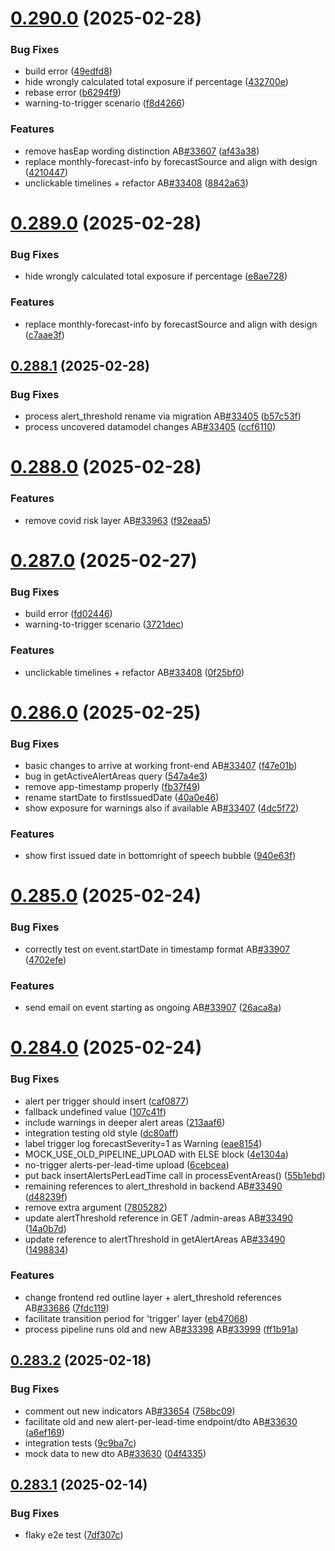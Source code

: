 # [0.290.0](https://github.com/rodekruis/IBF-system/compare/v0.289.0...v0.290.0) (2025-02-28)


### Bug Fixes

* build error ([49edfd8](https://github.com/rodekruis/IBF-system/commit/49edfd839d4046cf622c2402e63943fc47d8623f))
* hide wrongly calculated total exposure if percentage ([432700e](https://github.com/rodekruis/IBF-system/commit/432700e87ada39ccd8eca3edfdd291e281206001))
* rebase error ([b6294f9](https://github.com/rodekruis/IBF-system/commit/b6294f98ade11f0a32be509d56e16f44094e99e4))
* warning-to-trigger scenario ([f8d4266](https://github.com/rodekruis/IBF-system/commit/f8d426642316bbc76143c8868c75628ec6bc9e66))


### Features

* remove hasEap wording distinction AB[#33607](https://github.com/rodekruis/IBF-system/issues/33607) ([af43a38](https://github.com/rodekruis/IBF-system/commit/af43a38a436a20e69e246a2370f2ef0f119b8fbd))
* replace monthly-forecast-info by forecastSource and align with design ([4210447](https://github.com/rodekruis/IBF-system/commit/42104470a269b68f6f011848424c587c2e0e50ff))
* unclickable timelines + refactor AB[#33408](https://github.com/rodekruis/IBF-system/issues/33408) ([8842a63](https://github.com/rodekruis/IBF-system/commit/8842a63f60301a2aad3538eb724d5eaaaa4b1adb))



# [0.289.0](https://github.com/rodekruis/IBF-system/compare/v0.288.1...v0.289.0) (2025-02-28)


### Bug Fixes

* hide wrongly calculated total exposure if percentage ([e8ae728](https://github.com/rodekruis/IBF-system/commit/e8ae72896af0c5e85940184f924a8506aba1572c))


### Features

* replace monthly-forecast-info by forecastSource and align with design ([c7aae3f](https://github.com/rodekruis/IBF-system/commit/c7aae3f5bfd7b921d456329c479393817872e3b1))



## [0.288.1](https://github.com/rodekruis/IBF-system/compare/v0.288.0...v0.288.1) (2025-02-28)


### Bug Fixes

* process alert_threshold rename via migration AB[#33405](https://github.com/rodekruis/IBF-system/issues/33405) ([b57c53f](https://github.com/rodekruis/IBF-system/commit/b57c53fa5682b53a52278883053b5d001a6351c5))
* process uncovered datamodel changes AB[#33405](https://github.com/rodekruis/IBF-system/issues/33405) ([ccf6110](https://github.com/rodekruis/IBF-system/commit/ccf611065bd91d4bd703133bf392d9c2f91b48f3))



# [0.288.0](https://github.com/rodekruis/IBF-system/compare/v0.287.0...v0.288.0) (2025-02-28)


### Features

* remove covid risk layer AB[#33963](https://github.com/rodekruis/IBF-system/issues/33963) ([f92eaa5](https://github.com/rodekruis/IBF-system/commit/f92eaa55ee68520c8a099f44c86e4b1abd67fe05))



# [0.287.0](https://github.com/rodekruis/IBF-system/compare/v0.286.0...v0.287.0) (2025-02-27)


### Bug Fixes

* build error ([fd02446](https://github.com/rodekruis/IBF-system/commit/fd0244617d6b2edb704474dab3786a26abdda65b))
* warning-to-trigger scenario ([3721dec](https://github.com/rodekruis/IBF-system/commit/3721deca4dd6d0b9ff1d0d8c3b8810509de01f4e))


### Features

* unclickable timelines + refactor AB[#33408](https://github.com/rodekruis/IBF-system/issues/33408) ([0f25bf0](https://github.com/rodekruis/IBF-system/commit/0f25bf0a56d89c2f462dba917439785e8db4777f))



# [0.286.0](https://github.com/rodekruis/IBF-system/compare/v0.285.0...v0.286.0) (2025-02-25)


### Bug Fixes

* basic changes to arrive at working front-end AB[#33407](https://github.com/rodekruis/IBF-system/issues/33407) ([f47e01b](https://github.com/rodekruis/IBF-system/commit/f47e01b42ff9fb460948aeafff6549d9ae4bacd6))
* bug in getActiveAlertAreas query ([547a4e3](https://github.com/rodekruis/IBF-system/commit/547a4e3c98d61c2e2d09993e31ffd60d4acf51c5))
* remove app-timestamp properly ([fb37f49](https://github.com/rodekruis/IBF-system/commit/fb37f49099264d7072490e60819b94f988934d86))
* rename startDate to firstIssuedDate ([40a0e46](https://github.com/rodekruis/IBF-system/commit/40a0e46869c9d0942239bd8d96cae60e43081c62))
* show exposure for warnings also if available AB[#33407](https://github.com/rodekruis/IBF-system/issues/33407) ([4dc5f72](https://github.com/rodekruis/IBF-system/commit/4dc5f723b6cd4c3a4ed59935249a609f95af2693))


### Features

* show first issued date in bottomright of speech bubble ([940e63f](https://github.com/rodekruis/IBF-system/commit/940e63f718d7faba24f47c0767538d39dec416ff))



# [0.285.0](https://github.com/rodekruis/IBF-system/compare/v0.284.0...v0.285.0) (2025-02-24)


### Bug Fixes

* correctly test on event.startDate in timestamp format AB[#33907](https://github.com/rodekruis/IBF-system/issues/33907) ([4702efe](https://github.com/rodekruis/IBF-system/commit/4702efe0825692a417ce2eaf300d0d348785752f))


### Features

* send email on event starting as ongoing AB[#33907](https://github.com/rodekruis/IBF-system/issues/33907) ([26aca8a](https://github.com/rodekruis/IBF-system/commit/26aca8ae4a3680f311e240cd844d91c600b7282e))



# [0.284.0](https://github.com/rodekruis/IBF-system/compare/v0.283.2...v0.284.0) (2025-02-24)


### Bug Fixes

* alert per trigger should insert ([caf0877](https://github.com/rodekruis/IBF-system/commit/caf0877ebf75813ae8f27d9e48cf4c32e8c26102))
* fallback undefined value ([107c41f](https://github.com/rodekruis/IBF-system/commit/107c41f8d7fdf132ff0904732c8b4abb310ca794))
* include warnings in deeper alert areas ([213aaf6](https://github.com/rodekruis/IBF-system/commit/213aaf65e94e7cd479eebcd7db26f9ea94989deb))
* integration testing old style ([dc80aff](https://github.com/rodekruis/IBF-system/commit/dc80aff2db8245febed39e004b07d9f9808d0e44))
* label trigger log forecastSeverity=1 as Warning ([eae8154](https://github.com/rodekruis/IBF-system/commit/eae81549114c3446a580d2dbfa5e8201333a5613))
* MOCK_USE_OLD_PIPELINE_UPLOAD with ELSE block ([4e1304a](https://github.com/rodekruis/IBF-system/commit/4e1304a6c6d12228cfdca5d3df418e069186cce6))
* no-trigger alerts-per-lead-time upload ([6cebcea](https://github.com/rodekruis/IBF-system/commit/6cebcea8c3c7f989300c9d36b980ebb4ea787654))
* put back insertAlertsPerLeadTime call in processEventAreas() ([55b1ebd](https://github.com/rodekruis/IBF-system/commit/55b1ebdcab049cd42ba8ebcf1364b919e61c5e77))
* remaining references to alert_threshold in backend AB[#33490](https://github.com/rodekruis/IBF-system/issues/33490) ([d48239f](https://github.com/rodekruis/IBF-system/commit/d48239f526bc5991415f1a7c6325dc320f8215e0))
* remove extra argument ([7805282](https://github.com/rodekruis/IBF-system/commit/78052820cc52b9b022c5410ab935fced1173dcbb))
* update alertThreshold reference in GET /admin-areas AB[#33490](https://github.com/rodekruis/IBF-system/issues/33490) ([14a0b7d](https://github.com/rodekruis/IBF-system/commit/14a0b7dc943537cac13fac43acb6f113b440a7e6))
* update reference to alertThreshold in getAlertAreas AB[#33490](https://github.com/rodekruis/IBF-system/issues/33490) ([1498834](https://github.com/rodekruis/IBF-system/commit/1498834cacef6700d9c9a4015507062a2e5ed78e))


### Features

* change frontend red outline layer + alert_threshold references AB[#33686](https://github.com/rodekruis/IBF-system/issues/33686) ([7fdc119](https://github.com/rodekruis/IBF-system/commit/7fdc119e10c0dea9aed00a1ce9eb69ec513b476d))
* facilitate transition period for 'trigger' layer ([eb47068](https://github.com/rodekruis/IBF-system/commit/eb4706832dca46138a14c36ac88d82d95b362cf9))
* process pipeline runs old and new AB[#33398](https://github.com/rodekruis/IBF-system/issues/33398) AB[#33999](https://github.com/rodekruis/IBF-system/issues/33999) ([ff1b91a](https://github.com/rodekruis/IBF-system/commit/ff1b91aa130e47a4a160fe8a35089bd9fb83c794))



## [0.283.2](https://github.com/rodekruis/IBF-system/compare/v0.283.1...v0.283.2) (2025-02-18)


### Bug Fixes

* comment out new indicators AB[#33654](https://github.com/rodekruis/IBF-system/issues/33654) ([758bc09](https://github.com/rodekruis/IBF-system/commit/758bc0950cccecc71d605b4effac4cb0b3d23266))
* facilitate old and new alert-per-lead-time endpoint/dto AB[#33630](https://github.com/rodekruis/IBF-system/issues/33630) ([a6ef169](https://github.com/rodekruis/IBF-system/commit/a6ef1697950d435dec4f6d7c83644c2dda56a008))
* integration tests ([9c9ba7c](https://github.com/rodekruis/IBF-system/commit/9c9ba7caab16fc49002d1adf076c3f2a9ce00cde))
* mock data to new dto AB[#33630](https://github.com/rodekruis/IBF-system/issues/33630) ([04f4335](https://github.com/rodekruis/IBF-system/commit/04f4335b2d40c15c7aba1886692d6d708d7df851))



## [0.283.1](https://github.com/rodekruis/IBF-system/compare/v0.283.0...v0.283.1) (2025-02-14)


### Bug Fixes

* flaky e2e test ([7df307c](https://github.com/rodekruis/IBF-system/commit/7df307c980aea7d17025069bce5c1f2bf9efd9f3))



